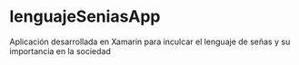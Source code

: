 # lenguajeSeniasApp
Aplicación desarrollada en Xamarin para inculcar el lenguaje de señas y su importancia en la sociedad
